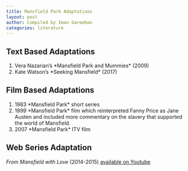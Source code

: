 ```yaml
---
title: Mansfield Park Adaptations
layout: post
author: Compiled by Iman Gareeboo
categories: literature
---
```


## Text Based Adaptations
<ol>
<li> Vera Nazarian’s *Mansfield Park and Mummies* (2009)</li>
<li>Kate Watson’s *Seeking Mansfield* (2017)</li>
</ol>

## Film Based Adaptations 
<ol>
<li>1983 *Mansfield Park* short series</li>
<li>1999 *Mansfield Park* film which reinterpreted Fanny Price as Jane Austen and included more commentary on the slavery that supported the world of Mansfield.</li>
<li>2007 *Mansfield Park* ITV film</li>
</ol>

## Web Series Adaptation
*From Mansfield with Love* (2014-2015) [available on Youtube](https://www.youtube.com/user/mansfieldwithlove)


